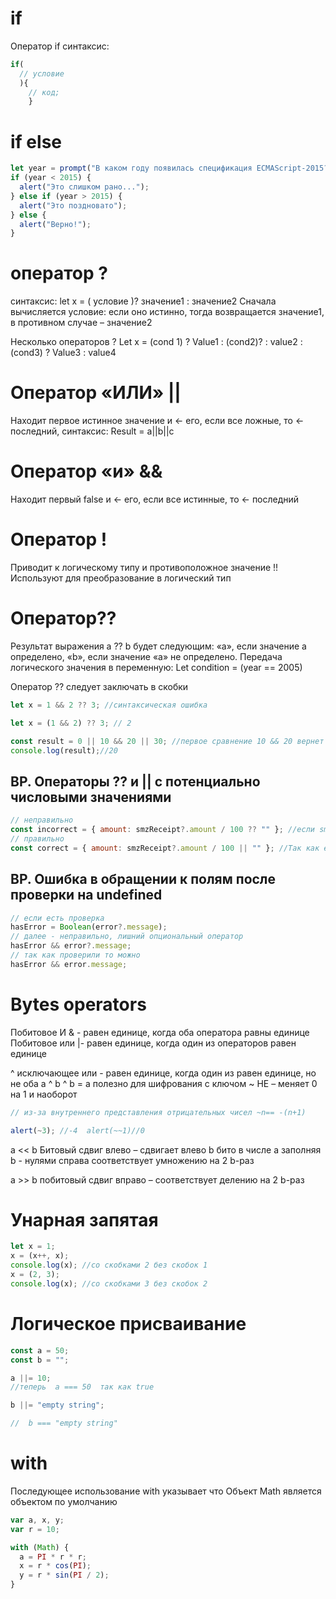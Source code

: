 # if

Оператор if синтаксис:

```js
if(
  // условие
  ){
    // код;
    }
```

# if else

```js
let year = prompt("В каком году появилась спецификация ECMAScript-2015?", "");
if (year < 2015) {
  alert("Это слишком рано...");
} else if (year > 2015) {
  alert("Это поздновато");
} else {
  alert("Верно!");
}
```

# оператор ?

синтаксис: let x = ( условие )? значение1 : значение2
Сначала вычисляется условие: если оно истинно, тогда возвращается значение1, в противном случае – значение2

Несколько операторов ? Let x = (cond 1) ? Value1 : (cond2)? : value2 : (cond3) ? Value3 : value4

# Оператор «ИЛИ» ||

Находит первое истинное значение и ← его, если все ложные, то ← последний, синтаксис: Result = a||b||c

# Оператор «и» &&

Находит первый false и ← его, если все истинные, то ← последний

# Оператор !

Приводит к логическому типу и противоположное значение !! Используют для преобразование в логический тип

# Оператор??

Результат выражения a ?? b будет следующим: «a», если значение a определено, «b», если значение «a» не определено.
Передача логического значения в переменную: Let condition = (year == 2005)

Оператор ?? следует заключать в скобки

```js
let x = 1 && 2 ?? 3; //синтаксическая ошибка

let x = (1 && 2) ?? 3; // 2

const result = 0 || 10 && 20 || 30; //первое сравнение 10 && 20 вернет 20
console.log(result);//20
```

## BP. Операторы ?? и || с потенциально числовыми значениями

```js
// неправильно
const incorrect = { amount: smzReceipt?.amount / 100 ?? "" }; //если smzReceipt?.amount / 100 === NaN то вернет NaN
// правильно
const correct = { amount: smzReceipt?.amount / 100 || "" }; //Так как если слева NaN
```

## BP. Ошибка в обращении к полям после проверки на undefined

```js
// если есть проверка
hasError = Boolean(error?.message);
// далее - неправильно, лишний опциональный оператор
hasError && error?.message;
// так как проверили то можно
hasError && error.message;
```

# Bytes operators

Побитовое И & - равен единице, когда оба оператора равны единице
Побитовое или |- равен единице, когда один из операторов равен единице

^ исключающее или - равен единице, когда один из равен единице, но не оба a ^ b ^ b = a полезно для шифрования с ключом
~ НЕ – меняет 0 на 1 и наоборот

```js
// из-за внутреннего представления отрицательных чисел ~n== -(n+1)

alert(~3); //-4  alert(~~1)//0
```

a << b Битовый сдвиг влево – сдвигает влево b бито в числе a заполняя b - нулями справа соответствует умножению на 2 b-раз

a >> b побитовый сдвиг вправо – соответствует делению на 2 b-раз

# Унарная запятая

```js
let x = 1;
x = (x++, x);
console.log(x); //со скобками 2 без скобок 1
x = (2, 3);
console.log(x); //со скобками 3 без скобок 2
```

# Логическое присваивание

```js
const a = 50;
const b = "";

a ||= 10;
//теперь  a === 50  так как true

b ||= "empty string";

//  b === "empty string"
```

# with

Последующее использование with указывает что Объект Math является объектом по умолчанию

```js
var a, x, y;
var r = 10;

with (Math) {
  a = PI * r * r;
  x = r * cos(PI);
  y = r * sin(PI / 2);
}
```

